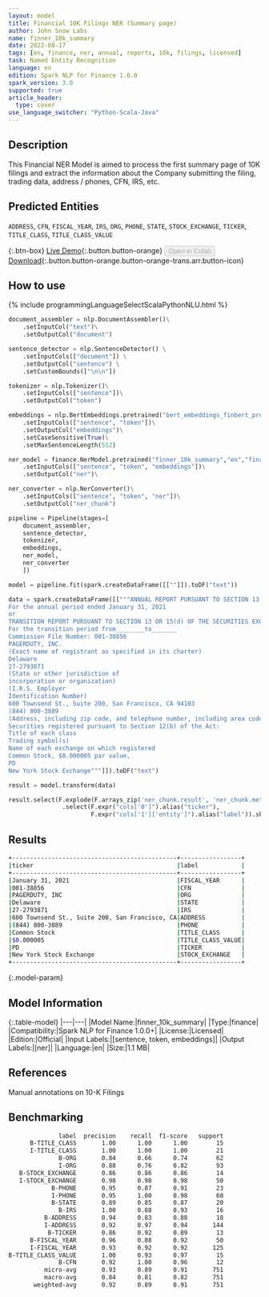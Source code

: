 ```yaml
---
layout: model
title: Financial 10K Filings NER (Summary page)
author: John Snow Labs
name: finner_10k_summary
date: 2022-08-17
tags: [en, finance, ner, annual, reports, 10k, filings, licensed]
task: Named Entity Recognition
language: en
edition: Spark NLP for Finance 1.0.0
spark_version: 3.0
supported: true
article_header:
  type: cover
use_language_switcher: "Python-Scala-Java"
---
```


## Description

This Financial NER Model is aimed to process the first summary page of 10K filings and extract the information about the Company submitting the filing, trading data, address / phones, CFN, IRS, etc.

## Predicted Entities

`ADDRESS`, `CFN`, `FISCAL_YEAR`, `IRS`, `ORG`, `PHONE`, `STATE`, `STOCK_EXCHANGE`, `TICKER`, `TITLE_CLASS`, `TITLE_CLASS_VALUE`

{:.btn-box}
[Live Demo](https://demo.johnsnowlabs.com/finance/FINNER_SEC10K_FIRSTPAGE/){:.button.button-orange}
<button class="button button-orange" disabled>Open in Colab</button>
[Download](https://s3.amazonaws.com/auxdata.johnsnowlabs.com/finance/models/finner_10k_summary_en_1.0.0_3.2_1660732829888.zip){:.button.button-orange.button-orange-trans.arr.button-icon}

## How to use



<div class="tabs-box" markdown="1">
{% include programmingLanguageSelectScalaPythonNLU.html %}

```python
document_assembler = nlp.DocumentAssembler()\
    .setInputCol("text")\
    .setOutputCol("document")

sentence_detector = nlp.SentenceDetector() \
    .setInputCols(["document"]) \
    .setOutputCol("sentence") \
    .setCustomBounds(["\n\n"])

tokenizer = nlp.Tokenizer()\
    .setInputCols(["sentence"])\
    .setOutputCol("token")

embeddings = nlp.BertEmbeddings.pretrained("bert_embeddings_finbert_pretrain_yiyanghkust","en")\
    .setInputCols(["sentence", "token"])\
    .setOutputCol("embeddings")\
    .setCaseSensitive(True)\
    .setMaxSentenceLength(512)

ner_model = finance.NerModel.pretrained("finner_10k_summary","en","finance/models")\
    .setInputCols(["sentence", "token", "embeddings"])\
    .setOutputCol("ner")\

ner_converter = nlp.NerConverter()\
    .setInputCols(["sentence", "token", "ner"])\
    .setOutputCol("ner_chunk")

pipeline = Pipeline(stages=[
    document_assembler,
    sentence_detector,
    tokenizer,
    embeddings,
    ner_model,
    ner_converter   
    ])

model = pipeline.fit(spark.createDataFrame([[""]]).toDF("text"))

data = spark.createDataFrame([["""ANNUAL REPORT PURSUANT TO SECTION 13 OR 15(d) OF THE SECURITIES AND EXCHANGE ACT OF 1934
For the annual period ended January 31, 2021
or
TRANSITION REPORT PURSUANT TO SECTION 13 OR 15(d) OF THE SECURITIES EXCHANGE ACT OF 1934
For the transition period from________to_______
Commission File Number: 001-38856
PAGERDUTY, INC.
(Exact name of registrant as specified in its charter)
Delaware
27-2793871
(State or other jurisdiction of
incorporation or organization)
(I.R.S. Employer
Identification Number)
600 Townsend St., Suite 200, San Francisco, CA 94103
(844) 800-3889
(Address, including zip code, and telephone number, including area code, of registrant’s principal executive offices)
Securities registered pursuant to Section 12(b) of the Act:
Title of each class
Trading symbol(s)
Name of each exchange on which registered
Common Stock, $0.000005 par value,
PD
New York Stock Exchange"""]]).toDF("text")

result = model.transform(data)

result.select(F.explode(F.arrays_zip('ner_chunk.result', 'ner_chunk.metadata')).alias("cols")) \
               .select(F.expr("cols['0']").alias("ticker"),
                       F.expr("cols['1']['entity']").alias("label")).show(50, truncate = False)
```

</div>

## Results

```bash
+----------------------------------------------+-----------------+
|ticker                                        |label            |
+----------------------------------------------+-----------------+
|January 31, 2021                              |FISCAL_YEAR      |
|001-38856                                     |CFN              |
|PAGERDUTY, INC                                |ORG              |
|Delaware                                      |STATE            |
|27-2793871                                    |IRS              |
|600 Townsend St., Suite 200, San Francisco, CA|ADDRESS          |
|(844) 800-3889                                |PHONE            |
|Common Stock                                  |TITLE_CLASS      |
|$0.000005                                     |TITLE_CLASS_VALUE|
|PD                                            |TICKER           |
|New York Stock Exchange                       |STOCK_EXCHANGE   |
+----------------------------------------------+-----------------+
```

{:.model-param}
## Model Information

{:.table-model}
|---|---|
|Model Name:|finner_10k_summary|
|Type:|finance|
|Compatibility:|Spark NLP for Finance 1.0.0+|
|License:|Licensed|
|Edition:|Official|
|Input Labels:|[sentence, token, embeddings]|
|Output Labels:|[ner]|
|Language:|en|
|Size:|1.1 MB|

## References

Manual annotations on 10-K Filings

## Benchmarking

```bash
              label  precision    recall  f1-score   support
      B-TITLE_CLASS       1.00      1.00      1.00        15
      I-TITLE_CLASS       1.00      1.00      1.00        21
              B-ORG       0.84      0.66      0.74        62
              I-ORG       0.88      0.76      0.82        93
   B-STOCK_EXCHANGE       0.86      0.86      0.86        14
   I-STOCK_EXCHANGE       0.98      0.98      0.98        50
            B-PHONE       0.95      0.87      0.91        23
            I-PHONE       0.95      1.00      0.98        60
            B-STATE       0.89      0.85      0.87        20
              B-IRS       1.00      0.88      0.93        16
          B-ADDRESS       0.94      0.83      0.88        18
          I-ADDRESS       0.92      0.97      0.94       144
           B-TICKER       0.86      0.92      0.89        13
      B-FISCAL_YEAR       0.96      0.88      0.92        50
      I-FISCAL_YEAR       0.93      0.92      0.92       125
B-TITLE_CLASS_VALUE       1.00      0.93      0.97        15
              B-CFN       0.92      1.00      0.96        12
          micro-avg       0.93      0.89      0.91       751
          macro-avg       0.84      0.81      0.82       751
       weighted-avg       0.92      0.89      0.91       751
```
